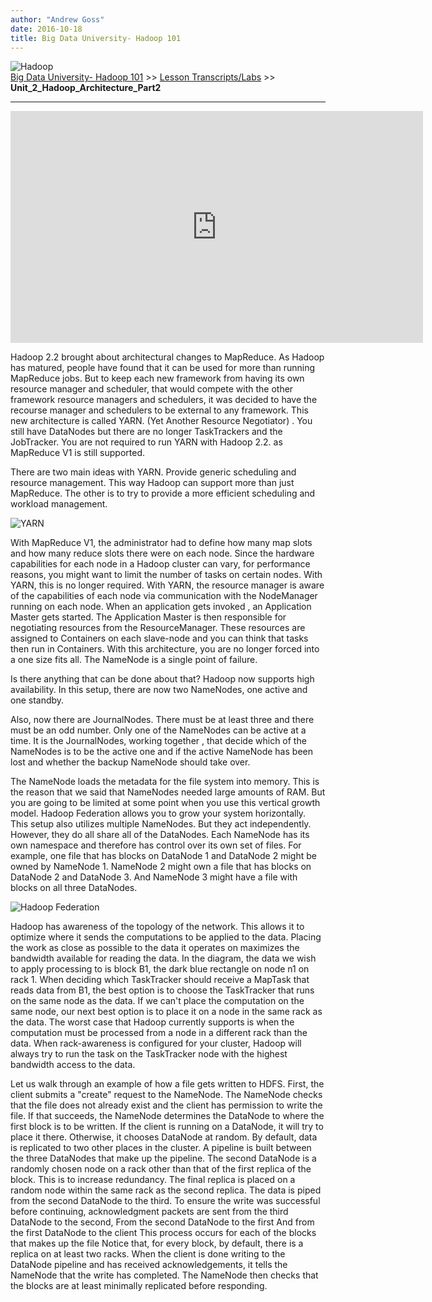 ```yaml
---
author: "Andrew Goss"
date: 2016-10-18
title: Big Data University- Hadoop 101
---
```

![Hadoop](/img/post/hadoop.png "Hadoop")<br>
<a href="/2016/big-data-university--hadoop-101/">Big Data University- Hadoop 101</a> >> <a href="/page/big_data_university_hadoop_101/lesson_transcripts_labs">Lesson Transcripts/Labs</a> >> <b>Unit_2_Hadoop_Architecture_Part2</b>
<hr>

<iframe width="660" height="371" src="https://www.youtube.com/embed/iJmJhxIsmb8" frameborder="0" allowfullscreen></iframe>

Hadoop 2.2 brought about architectural changes to MapReduce. As Hadoop has matured, people
have found that it can be used for more than running MapReduce jobs. But to keep each new
framework from having its own resource manager and scheduler, that would compete with the
other framework resource managers and schedulers, it was decided to have the recourse manager
and schedulers to be external to any framework. This new architecture is called YARN. (Yet
Another Resource Negotiator) . You still have DataNodes but there are no longer TaskTrackers
and the JobTracker. You are not required to run YARN with Hadoop 2.2. as MapReduce V1 is
still supported.

There are two main ideas with YARN. Provide generic scheduling and resource management. This way Hadoop can support more than just
MapReduce. The other is to try to provide a more efficient scheduling and workload management.

![YARN](/img/page/big_data_university_hadoop_101/yarn.png "YARN")

With MapReduce V1, the administrator had to define how many
map slots and how many reduce slots there were on each node. Since the hardware capabilities
for each node in a Hadoop cluster can vary, for performance reasons, you might want to
limit the number of tasks on certain nodes. With YARN, this is no longer required.
With YARN, the resource manager is aware of the capabilities of each node via communication
with the NodeManager running on each node. When an application gets invoked , an Application
Master gets started. The Application Master is then responsible for negotiating resources
from the ResourceManager. These resources are assigned to Containers on each slave-node
and you can think that tasks then run in Containers. With this architecture, you are no longer
forced into a one size fits all. The NameNode is a single point of failure.

Is there anything that can be done about that? Hadoop now supports high availability. In
this setup, there are now two NameNodes, one active and one standby.

Also, now there are JournalNodes. There must be at least three and there must be an odd
number. Only one of the NameNodes can be active at a time. It is the JournalNodes, working
together , that decide which of the NameNodes is to be the active one and if the active
NameNode has been lost and whether the backup NameNode should take over.

The NameNode loads the metadata for the file system into memory. This is the reason that
we said that NameNodes needed large amounts of RAM. But you are going to be limited at
some point when you use this vertical growth model. Hadoop Federation allows you to grow
your system horizontally. This setup also utilizes multiple NameNodes. But they act
independently. However, they do all share all of the DataNodes. Each NameNode has its
own namespace and therefore has control over its own set of files. For example, one file
that has blocks on DataNode 1 and DataNode 2 might be owned by NameNode 1. NameNode 2
might own a file that has blocks on DataNode 2 and DataNode 3. And NameNode 3 might have
a file with blocks on all three DataNodes.

![Hadoop Federation](/img/page/big_data_university_hadoop_101/hadoop_federation.png "Hadoop Federation")

Hadoop has awareness of the topology of the network. This allows it to optimize where
it sends the computations to be applied to the data. Placing the work as close as possible
to the data it operates on maximizes the bandwidth available for reading the data. In the diagram,
the data we wish to apply processing to is block B1, the dark blue rectangle on node
n1 on rack 1. When deciding which TaskTracker should receive a MapTask that reads data from
B1, the best option is to choose the TaskTracker that runs on the same node as the data. If
we can't place the computation on the same node, our next best option is to place it
on a node in the same rack as the data. The worst case that Hadoop currently supports
is when the computation must be processed from a node in a different rack than the data.
When rack-awareness is configured for your cluster, Hadoop will always try to run the
task on the TaskTracker node with the highest bandwidth access to the data.

Let us walk through an example of how a file gets written to HDFS. First, the client submits
a "create" request to the NameNode. The NameNode checks that the file does not already exist
and the client has permission to write the file. If that succeeds, the NameNode determines
the DataNode to where the first block is to be written. If the client is running on a
DataNode, it will try to place it there. Otherwise, it chooses DataNode at random. By default,
data is replicated to two other places in the cluster. A pipeline is built between the
three DataNodes that make up the pipeline. The second DataNode is a randomly chosen node
on a rack other than that of the first replica of the block. This is to increase redundancy.
The final replica is placed on a random node within the same rack as the second replica.
The data is piped from the second DataNode to the third. To ensure the write was successful
before continuing, acknowledgment packets are sent from the third DataNode to the second,
From the second DataNode to the first And from the first DataNode to the client This
process occurs for each of the blocks that makes up the file Notice that, for every block,
by default, there is a replica on at least two racks. When the client is done writing
to the DataNode pipeline and has received acknowledgements, it tells the NameNode that
the write has completed. The NameNode then checks that the blocks are at least minimally
replicated before responding.